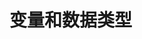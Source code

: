 # 变量和数据类型

<!-- TODO: 这里将详细介绍Go语言的变量声明语法、基础数据类型（bool、int、float、string等）、常量定义、类型转换、零值概念等基础知识，配合大量代码示例和实践练习 --> 